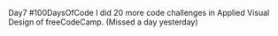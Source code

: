 Day7 #100DaysOfCode I did 20 more code challenges in Applied Visual Design of freeCodeCamp. (Missed a day yesterday)